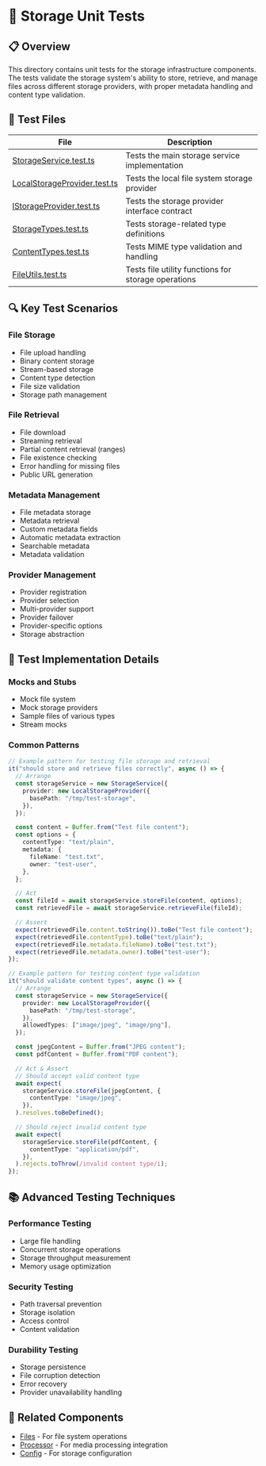 # 🧪 Storage Unit Tests

## 📋 Overview

This directory contains unit tests for the storage infrastructure components. The tests validate the storage system's ability to store, retrieve, and manage files across different storage providers, with proper metadata handling and content type validation.

## 🧩 Test Files

| File                                                           | Description                                         |
| -------------------------------------------------------------- | --------------------------------------------------- |
| [StorageService.test.ts](./StorageService.test.ts)             | Tests the main storage service implementation       |
| [LocalStorageProvider.test.ts](./LocalStorageProvider.test.ts) | Tests the local file system storage provider        |
| [IStorageProvider.test.ts](./IStorageProvider.test.ts)         | Tests the storage provider interface contract       |
| [StorageTypes.test.ts](./StorageTypes.test.ts)                 | Tests storage-related type definitions              |
| [ContentTypes.test.ts](./ContentTypes.test.ts)                 | Tests MIME type validation and handling             |
| [FileUtils.test.ts](./FileUtils.test.ts)                       | Tests file utility functions for storage operations |

## 🔍 Key Test Scenarios

### File Storage

- File upload handling
- Binary content storage
- Stream-based storage
- Content type detection
- File size validation
- Storage path management

### File Retrieval

- File download
- Streaming retrieval
- Partial content retrieval (ranges)
- File existence checking
- Error handling for missing files
- Public URL generation

### Metadata Management

- File metadata storage
- Metadata retrieval
- Custom metadata fields
- Automatic metadata extraction
- Searchable metadata
- Metadata validation

### Provider Management

- Provider registration
- Provider selection
- Multi-provider support
- Provider failover
- Provider-specific options
- Storage abstraction

## 🔧 Test Implementation Details

### Mocks and Stubs

- Mock file system
- Mock storage providers
- Sample files of various types
- Stream mocks

### Common Patterns

```typescript
// Example pattern for testing file storage and retrieval
it("should store and retrieve files correctly", async () => {
  // Arrange
  const storageService = new StorageService({
    provider: new LocalStorageProvider({
      basePath: "/tmp/test-storage",
    }),
  });

  const content = Buffer.from("Test file content");
  const options = {
    contentType: "text/plain",
    metadata: {
      fileName: "test.txt",
      owner: "test-user",
    },
  };

  // Act
  const fileId = await storageService.storeFile(content, options);
  const retrievedFile = await storageService.retrieveFile(fileId);

  // Assert
  expect(retrievedFile.content.toString()).toBe("Test file content");
  expect(retrievedFile.contentType).toBe("text/plain");
  expect(retrievedFile.metadata.fileName).toBe("test.txt");
  expect(retrievedFile.metadata.owner).toBe("test-user");
});

// Example pattern for testing content type validation
it("should validate content types", async () => {
  // Arrange
  const storageService = new StorageService({
    provider: new LocalStorageProvider({
      basePath: "/tmp/test-storage",
    }),
    allowedTypes: ["image/jpeg", "image/png"],
  });

  const jpegContent = Buffer.from("JPEG content");
  const pdfContent = Buffer.from("PDF content");

  // Act & Assert
  // Should accept valid content type
  await expect(
    storageService.storeFile(jpegContent, {
      contentType: "image/jpeg",
    }),
  ).resolves.toBeDefined();

  // Should reject invalid content type
  await expect(
    storageService.storeFile(pdfContent, {
      contentType: "application/pdf",
    }),
  ).rejects.toThrow(/invalid content type/i);
});
```

## 📚 Advanced Testing Techniques

### Performance Testing

- Large file handling
- Concurrent storage operations
- Storage throughput measurement
- Memory usage optimization

### Security Testing

- Path traversal prevention
- Storage isolation
- Access control
- Content validation

### Durability Testing

- Storage persistence
- File corruption detection
- Error recovery
- Provider unavailability handling

## 🔗 Related Components

- [Files](../files/README.md) - For file system operations
- [Processor](../processor/README.md) - For media processing integration
- [Config](../config/README.md) - For storage configuration
